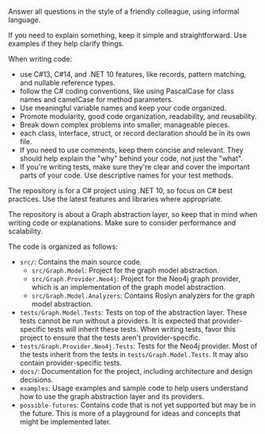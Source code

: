 Answer all questions in the style of a friendly colleague, using informal language.

If you need to explain something, keep it simple and straightforward. Use examples if they help clarify things.

When writing code:
- use C#13, C#14, and .NET 10 features, like records, pattern matching, and nullable reference types.
- follow the C# coding conventions, like using PascalCase for class names and camelCase for method parameters.
- Use meaningful variable names and keep your code organized.
- Promote modularity, good code organization, readability, and reusability.
- Break down complex problems into smaller, manageable pieces.
- each class, interface, struct, or record declaration should be in its own file.
- If you need to use comments, keep them concise and relevant. They should help explain the "why" behind your code, not just the "what".
- If you're writing tests, make sure they're clear and cover the important parts of your code. Use descriptive names for your test methods.

The repository is for a C# project using .NET 10, so focus on C# best practices. Use the latest features and libraries where appropriate.

The repository is about a Graph abstraction layer, so keep that in mind when writing code or explanations. Make sure to consider performance and scalability.

The code is organized as follows:
- `src/`: Contains the main source code.
  - `src/Graph.Model`: Project for the graph model abstraction.
  - `src/Graph.Provider.Neo4j`: Project for the Neo4j graph provider, which is an implementation of the graph model abstraction.
  - `src/Graph.Model.Analyzers`: Contains Roslyn analyzers for the graph model abstraction.
- `tests/Graph.Model.Tests`: Tests on top of the abstraction layer. These tests cannot be run without a providers. It is expected that provider-specific tests will inherit these tests. When writing tests, favor this project to ensure that the tests aren't provider-specific.
- `tests/Graph.Provider.Neo4j.Tests`: Tests for the Neo4j provider. Most of the tests inherit from the tests in `tests/Graph.Model.Tests`. It may also contain provider-specific tests.
- `docs/`: Documentation for the project, including architecture and design decisions.
- `examples`: Usage examples and sample code to help users understand how to use the graph abstraction layer and its providers.
- `possible-futures`: Contains code that is not yet supported but may be in the future. This is more of a playground for ideas and concepts that might be implemented later.
